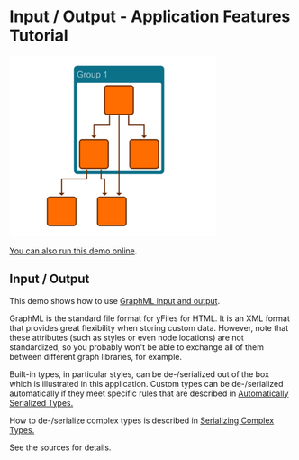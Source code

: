 # Input / Output - Application Features Tutorial

<img src="../../resources/image/tutorial3step1.png" alt="demo-thumbnail" height="320"/>

[You can also run this demo online](https://live.yworks.com/demos/03-tutorial-application-features/input-output/index.html).

## Input / Output

This demo shows how to use [GraphML input and output](https://docs.yworks.com/yfileshtml/#/dguide/io-loading_saving).

GraphML is the standard file format for yFiles for HTML. It is an XML format that provides great flexibility when storing custom data. However, note that these attributes (such as styles or even node locations) are not standardized, so you probably won't be able to exchange all of them between different graph libraries, for example.

Built-in types, in particular styles, can be de-/serialized out of the box which is illustrated in this application. Custom types can be de-/serialized automatically if they meet specific rules that are described in [Automatically Serialized Types.](https://docs.yworks.com/yfileshtml/#/dguide/customizing_io_automatic-serialization)

How to de-/serialize complex types is described in [Serializing Complex Types.](https://docs.yworks.com/yfileshtml/#/dguide/customizing_io_serialization_complex-types)

See the sources for details.
